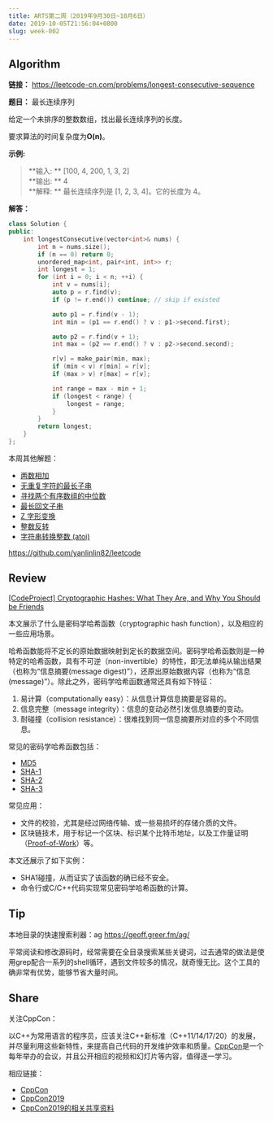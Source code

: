 ```yaml
---
title: ARTS第二周（2019年9月30日~10月6日）
date: 2019-10-05T21:56:04+0800
slug: week-002
---
```


## Algorithm

**链接：** <https://leetcode-cn.com/problems/longest-consecutive-sequence>

**题目：** 最长连续序列

给定一个未排序的整数数组，找出最长连续序列的长度。

要求算法的时间复杂度为**O(n)**。

**示例:**

> **输入: ** [100, 4, 200, 1, 3, 2]  
> **输出: ** 4  
> **解释: ** 最长连续序列是 [1, 2, 3, 4]。它的长度为 4。

**解答：**

```cpp
class Solution {
public:
    int longestConsecutive(vector<int>& nums) {
        int n = nums.size();
        if (n == 0) return 0;
        unordered_map<int, pair<int, int>> r;
        int longest = 1;
        for (int i = 0; i < n; ++i) {
            int v = nums[i];
            auto p = r.find(v);
            if (p != r.end()) continue; // skip if existed

            auto p1 = r.find(v - 1);
            int min = (p1 == r.end() ? v : p1->second.first);

            auto p2 = r.find(v + 1);
            int max = (p2 == r.end() ? v : p2->second.second);

            r[v] = make_pair(min, max);
            if (min < v) r[min] = r[v];
            if (max > v) r[max] = r[v];

            int range = max - min + 1;
            if (longest < range) {
                longest = range;
            }
        }
        return longest;
    }
};
```

本周其他解题：

* [两数相加](https://github.com/yanlinlin82/leetcode/blob/master/00002_add-two-numbers/190930-2.cpp)
* [无重复字符的最长子串](https://github.com/yanlinlin82/leetcode/blob/master/00003_longest-substring-without-repeating-characters/191001-1.cpp)
* [寻找两个有序数组的中位数](https://github.com/yanlinlin82/leetcode/blob/master/00004_median-of-two-sorted-arrays/191003-2.cpp)
* [最长回文子串](https://github.com/yanlinlin82/leetcode/blob/master/00005_longest-palindromic-substring/191003-2.cpp)
* [Z 字形变换](https://github.com/yanlinlin82/leetcode/blob/master/00006_zigzag-conversion/191004-1.cpp)
* [整数反转](https://github.com/yanlinlin82/leetcode/blob/master/00007_reverse-integer/191005-1.cpp)
* [字符串转换整数 (atoi)](https://github.com/yanlinlin82/leetcode/blob/master/00008_string-to-integer-atoi/191005-1.cpp)

<https://github.com/yanlinlin82/leetcode>

## Review

[\[CodeProject\] Cryptographic Hashes: What They Are, and Why You Should be Friends](https://www.codeproject.com/Articles/1044042/Cryptographic-Hashes-What-They-Are-and-Why-You-Sho)

本文展示了什么是密码学哈希函数（cryptographic hash function），以及相应的一些应用场景。

哈希函数能将不定长的原始数据映射到定长的数据空间。密码学哈希函数则是一种特定的哈希函数，具有不可逆（non-invertible）的特性，即无法单纯从输出结果（也称为“信息摘要(message digest)”），还原出原始数据内容（也称为“信息(message)”）。除此之外，密码学哈希函数通常还具有如下特征：

1. 易计算（computationally easy）：从信息计算信息摘要是容易的。
2. 信息完整（message integrity）：信息的变动必然引发信息摘要的变动。
3. 耐碰撞（collision resistance）：很难找到同一信息摘要所对应的多个不同信息。

常见的密码学哈希函数包括：

* [MD5](https://en.wikipedia.org/wiki/MD5)
* [SHA-1](https://en.wikipedia.org/wiki/SHA-1)
* [SHA-2](https://en.wikipedia.org/wiki/SHA-2)
* [SHA-3](https://en.wikipedia.org/wiki/SHA-3)

常见应用：

* 文件的校验，尤其是经过网络传输、或一些易损坏的存储介质的文件。
* 区块链技术，用于标记一个区块、标识某个比特币地址，以及工作量证明（[Proof-of-Work](https://en.bitcoin.it/wiki/Proof_of_work)）等。

本文还展示了如下实例：

* SHA1碰撞，从而证实了该函数的确已经不安全。
* 命令行或C/C++代码实现常见密码学哈希函数的计算。

## Tip

本地目录的快速搜索利器：ag <https://geoff.greer.fm/ag/>

平常阅读和修改源码时，经常需要在全目录搜索某些关键词，过去通常的做法是使用grep配合一系列的shell循环，遇到文件较多的情况，就奇慢无比。这个工具的确非常有优势，能够节省大量时间。

## Share

关注CppCon：

以C++为常用语言的程序员，应该关注C++新标准（C++11/14/17/20）的发展，并尽量利用这些新特性，来提高自己代码的开发维护效率和质量。[CppCon](http://cppcon.org/)是一个每年举办的会议，并且公开相应的视频和幻灯片等内容，值得逐一学习。

相应链接：

* [CppCon](http://cppcon.org/)
* [CppCon2019](https://cppcon.org/cppcon-2019-program/)
* [CppCon2019的相关共享资料](https://github.com/CppCon/CppCon2019)

